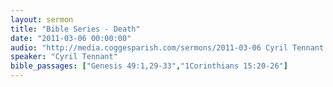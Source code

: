 ```yaml
---
layout: sermon
title: "Bible Series - Death"
date: "2011-03-06 00:00:00"
audio: "http://media.coggesparish.com/sermons/2011-03-06 Cyril Tennant.mp3"
speaker: "Cyril Tennant"
bible_passages: ["Genesis 49:1,29-33","1Corinthians 15:20-26"]
---
```

